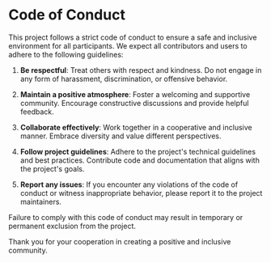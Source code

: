 # Code of Conduct

This project follows a strict code of conduct to ensure a safe and inclusive environment for all participants. We expect all contributors and users to adhere to the following guidelines:

1. **Be respectful**: Treat others with respect and kindness. Do not engage in any form of harassment, discrimination, or offensive behavior.

2. **Maintain a positive atmosphere**: Foster a welcoming and supportive community. Encourage constructive discussions and provide helpful feedback.

3. **Collaborate effectively**: Work together in a cooperative and inclusive manner. Embrace diversity and value different perspectives.

4. **Follow project guidelines**: Adhere to the project's technical guidelines and best practices. Contribute code and documentation that aligns with the project's goals.

5. **Report any issues**: If you encounter any violations of the code of conduct or witness inappropriate behavior, please report it to the project maintainers.

Failure to comply with this code of conduct may result in temporary or permanent exclusion from the project.

Thank you for your cooperation in creating a positive and inclusive community.
